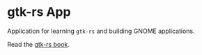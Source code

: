 # gtk-rs App

Application for learning `gtk-rs` and building GNOME applications.

Read the [gtk-rs book](https://gtk-rs.org/gtk4-rs/stable/latest/book).